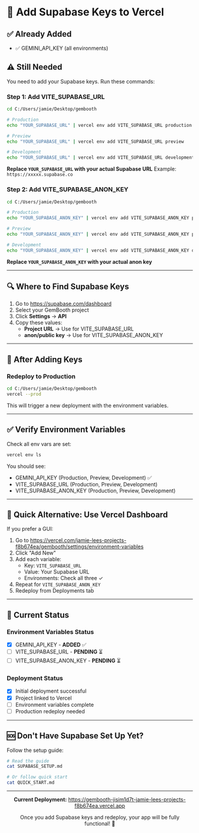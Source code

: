 # 🔑 Add Supabase Keys to Vercel

## ✅ Already Added
- ✅ GEMINI_API_KEY (all environments)

## ⚠️ Still Needed
You need to add your Supabase keys. Run these commands:

### Step 1: Add VITE_SUPABASE_URL

```bash
cd C:/Users/jamie/Desktop/gembooth

# Production
echo "YOUR_SUPABASE_URL" | vercel env add VITE_SUPABASE_URL production

# Preview
echo "YOUR_SUPABASE_URL" | vercel env add VITE_SUPABASE_URL preview

# Development  
echo "YOUR_SUPABASE_URL" | vercel env add VITE_SUPABASE_URL development
```

**Replace `YOUR_SUPABASE_URL` with your actual Supabase URL**
Example: `https://xxxxx.supabase.co`

### Step 2: Add VITE_SUPABASE_ANON_KEY

```bash
cd C:/Users/jamie/Desktop/gembooth

# Production
echo "YOUR_SUPABASE_ANON_KEY" | vercel env add VITE_SUPABASE_ANON_KEY production

# Preview
echo "YOUR_SUPABASE_ANON_KEY" | vercel env add VITE_SUPABASE_ANON_KEY preview

# Development
echo "YOUR_SUPABASE_ANON_KEY" | vercel env add VITE_SUPABASE_ANON_KEY development
```

**Replace `YOUR_SUPABASE_ANON_KEY` with your actual anon key**

---

## 🔍 Where to Find Supabase Keys

1. Go to https://supabase.com/dashboard
2. Select your GemBooth project
3. Click **Settings** → **API**
4. Copy these values:
   - **Project URL** → Use for VITE_SUPABASE_URL
   - **anon/public key** → Use for VITE_SUPABASE_ANON_KEY

---

## 🚀 After Adding Keys

### Redeploy to Production
```bash
cd C:/Users/jamie/Desktop/gembooth
vercel --prod
```

This will trigger a new deployment with the environment variables.

---

## ✅ Verify Environment Variables

Check all env vars are set:
```bash
vercel env ls
```

You should see:
- GEMINI_API_KEY (Production, Preview, Development) ✅
- VITE_SUPABASE_URL (Production, Preview, Development)
- VITE_SUPABASE_ANON_KEY (Production, Preview, Development)

---

## 🎯 Quick Alternative: Use Vercel Dashboard

If you prefer a GUI:

1. Go to https://vercel.com/jamie-lees-projects-f8b674ea/gembooth/settings/environment-variables
2. Click "Add New"
3. Add each variable:
   - Key: `VITE_SUPABASE_URL`
   - Value: Your Supabase URL
   - Environments: Check all three ✓
4. Repeat for `VITE_SUPABASE_ANON_KEY`
5. Redeploy from Deployments tab

---

## 📝 Current Status

### Environment Variables Status
- [x] GEMINI_API_KEY - **ADDED** ✅
- [ ] VITE_SUPABASE_URL - **PENDING** ⏳
- [ ] VITE_SUPABASE_ANON_KEY - **PENDING** ⏳

### Deployment Status
- [x] Initial deployment successful
- [x] Project linked to Vercel
- [ ] Environment variables complete
- [ ] Production redeploy needed

---

## 🆘 Don't Have Supabase Set Up Yet?

Follow the setup guide:
```bash
# Read the guide
cat SUPABASE_SETUP.md

# Or follow quick start
cat QUICK_START.md
```

---

<div align="center">

**Current Deployment:** https://gembooth-jisim1d7t-jamie-lees-projects-f8b674ea.vercel.app

Once you add Supabase keys and redeploy, your app will be fully functional! 🚀

</div>
